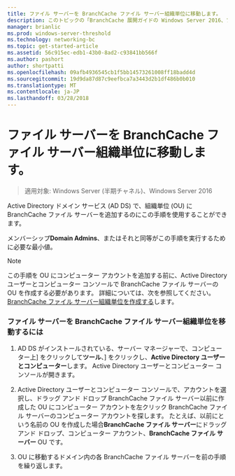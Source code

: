 ```yaml
---
title: ファイル サーバーを BranchCache ファイル サーバー組織単位に移動します。
description: このトピックの「BranchCache 展開ガイドの Windows Server 2016、ブランチ オフィスに WAN 帯域幅使用を最適化するために分散され、ホスト型キャッシュ モードで BranchCache を展開する方法示しますの一部である
manager: brianlic
ms.prod: windows-server-threshold
ms.technology: networking-bc
ms.topic: get-started-article
ms.assetid: 56c915ec-edb1-43b0-8ad2-c93841bb566f
ms.author: pashort
author: shortpatti
ms.openlocfilehash: 09afb4936545cb1f5bb14573261008ff18badd4d
ms.sourcegitcommit: 19d9da87d87c9eefbca7a3443d2b1df486b0b010
ms.translationtype: MT
ms.contentlocale: ja-JP
ms.lasthandoff: 03/28/2018
---
```

# <a name="move-file-servers-to-the-branchcache-file-servers-organizational-unit"></a>ファイル サーバーを BranchCache ファイル サーバー組織単位に移動します。

>適用対象: Windows Server (半期チャネル)、Windows Server 2016

Active Directory ドメイン サービス (AD DS) で、組織単位 (OU) に BranchCache ファイル サーバーを追加するのにこの手順を使用することができます。  
  
メンバーシップ**Domain Admins**、またはそれと同等がこの手順を実行するために必要な最小値。  
  
> [!NOTE]  
> この手順を OU にコンピューター アカウントを追加する前に、Active Directory ユーザーとコンピューター コンソールで BranchCache ファイル サーバーの OU を作成する必要があります。 詳細については、次を参照してください。[BranchCache ファイル サーバー組織単位を作成する](../../branchcache/deploy/Create-the-BranchCache-File-Servers-Organizational-Unit.md)します。  
  
### <a name="to-move-file-servers-to-the-branchcache-file-servers-organizational-unit"></a>ファイル サーバーを BranchCache ファイル サーバー組織単位を移動するには  
  
1.  AD DS がインストールされている、サーバー マネージャーで、コンピューター上] をクリックして**ツール**、] をクリックし、**Active Directory ユーザーとコンピューター**します。 Active Directory ユーザーとコンピューター コンソールが開きます。  
  
2.  Active Directory ユーザーとコンピューター コンソールで、アカウントを選択し、ドラッグ アンド ドロップ BranchCache ファイル サーバー以前に作成した OU にコンピューター アカウントを左クリック BranchCache ファイル サーバーのコンピューター アカウントを探します。 たとえば、以前にという名前の OU を作成した場合**BranchCache ファイル サーバー**にドラッグ アンド ドロップ、コンピューター アカウント、**BranchCache ファイル サーバー** OU です。  
  
3.  OU に移動するドメイン内の各 BranchCache ファイル サーバーを前の手順を繰り返します。  
  


